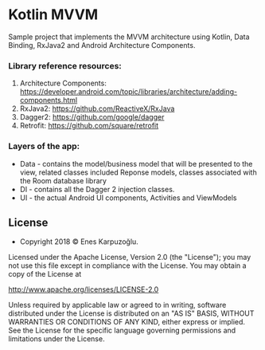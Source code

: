 # Kotlin MVVM
Sample project that implements the MVVM architecture using Kotlin, Data Binding, RxJava2 and Android Architecture Components.


### Library reference resources:
1. Architecture Components: https://developer.android.com/topic/libraries/architecture/adding-components.html
2. RxJava2: https://github.com/ReactiveX/RxJava
3. Dagger2: https://github.com/google/dagger
4. Retrofit: https://github.com/square/retrofit

### Layers of the app:
 * Data - contains the model/business model that will be presented to the view, related classes included Reponse models, classes associated with the Room database library
 * DI - contains all the Dagger 2 injection classes.
 * UI - the actual Android UI components, Activities and ViewModels

 ## License

- Copyright 2018 © Enes Karpuzoğlu.

Licensed under the Apache License, Version 2.0 (the "License");
you may not use this file except in compliance with the License.
You may obtain a copy of the License at

   http://www.apache.org/licenses/LICENSE-2.0

Unless required by applicable law or agreed to in writing, software
distributed under the License is distributed on an "AS IS" BASIS,
WITHOUT WARRANTIES OR CONDITIONS OF ANY KIND, either express or implied.
See the License for the specific language governing permissions and
limitations under the License.
